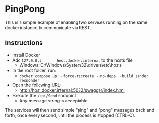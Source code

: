 # PingPong

This is a simple example of enabling two services running on the same docker instance to communicate via REST.

## Instructions

- Install Docker
- Add `127.0.0.1       host.docker.internal` to the hosts file
   - Windows: C:\Windows\System32\drivers\etc\hosts
- In the root folder, run: 
   - `docker compose up --force-recreate --no-deps --build sender responder`
- Open the following URL: 
   - http://host.docker.internal:5082/swagger/index.html
- Execute the `/api/Send` endpoint
   - Any message string is acceptable

The services will then send simple "ping" and "pong" messages back and forth, once every second, until the process is stopped (CTRL-C).